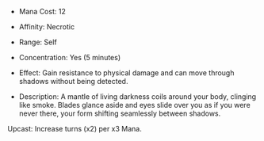 - Mana Cost: 12
    
- Affinity: Necrotic
    
- Range: Self
    
- Concentration: Yes (5 minutes)
    
- Effect: Gain resistance to physical damage and can move through shadows without being detected.
    
- Description: A mantle of living darkness coils around your body, clinging like smoke. Blades glance aside and eyes slide over you as if you were never there, your form shifting seamlessly between shadows.
    

Upcast: Increase turns (x2) per x3 Mana.